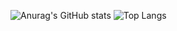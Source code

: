 ![Anurag's GitHub stats](https://github-readme-stats.vercel.app/api?username=diegop-wp&show_icons=true&theme=algolia)
![Top Langs](https://github-readme-stats.vercel.app/api/top-langs/?username=diegop-wp&layout=compact&theme=transparent&hide=html,css,c)
